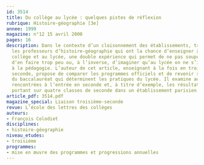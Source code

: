 ```yaml
---
id: 3514
title: Du collège au lycée : quelques pistes de réflexion 
rubrique: Histoire-géographie [3e]
annee: 1999
magazine: n°12 15 avril 2000
pages: 16
description: Dans le contexte d’un cloisonnement des établissements, trop rares sont
  les professeurs d’histoire-géographie qui ont la chance d’enseigner à la fois au
  collège et au lycée, une double expérience qui permet de ne pas soupçonner le collège
  d’en faire trop peu ou, à l’inverse, d’imaginer qu’au lycée on ne s’intéresse plus
  à la pédagogie. L’auteur de cet article, enseignant à la fois en troisième et en
  seconde, propose de comparer les programmes officiels et de revenir sur les épreuves
  du baccalauréat qui déterminent les pratiques du lycée. Il examine aussi les difficultés
  rencontrées à l’entrée en seconde et, à titre d’exemple, les résultats d’une enquête
  portant sur quatre classes de seconde dans un établissement parisien.
article_pdf: 3514.pdf
magazine_special: Liaison troisième-seconde
revue: L’école des lettres des collèges
auteurs:
- François Colodiet
disciplines:
- histoire-géographie
niveau_etudes:
- troisième
programmes:
- mise en œuvre des programmes et progressions annuelles
---
```

